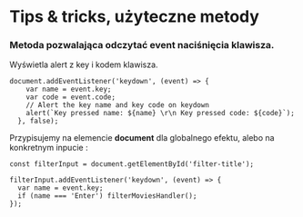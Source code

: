 # Tips & tricks, użyteczne metody

### Metoda pozwalająca odczytać event naciśnięcia klawisza.
Wyświetla alert z key i kodem klawisza.  
```
document.addEventListener('keydown', (event) => {
    var name = event.key;
    var code = event.code;
    // Alert the key name and key code on keydown
    alert(`Key pressed name: ${name} \r\n Key pressed code: ${code}`);
  }, false);
```

Przypisujemy na elemencie **document** dla globalnego efektu, alebo na konkretnym inpucie :
```
const filterInput = document.getElementById('filter-title');

filterInput.addEventListener('keydown', (event) => {
  var name = event.key;
  if (name === 'Enter') filterMoviesHandler();
});
```


